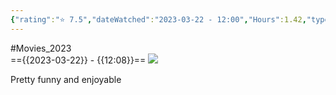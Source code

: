 ```yaml
---
{"rating":"⭐ 7.5","dateWatched":"2023-03-22 - 12:00","Hours":1.42,"type":"movie","subType":null,"title":"M3GAN","englishTitle":"M3GAN","year":"2022","dataSource":"OMDbAPI","url":"https://www.imdb.com/title/tt8760708/","id":"tt8760708","genres":["Horror","Sci-Fi","Thriller"],"producer":"Gerard Johnstone","duration":"102 min","onlineRating":6.4,"actors":["Allison Williams","Violet McGraw","Ronny Chieng"],"image":"https://m.media-amazon.com/images/M/MV5BMDk4MTdhYzEtODk3OS00ZDBjLWFhNTQtMDI2ODdjNzQzZTA3XkEyXkFqcGdeQXVyMjMxOTE0ODA@._V1_SX300.jpg","released":true,"streamingServices":null,"premiere":"06/01/2023","watched":false,"lastWatched":"","personalRating":0,"tags":["mediaDB/tv/movie"],"dg-publish":true,"permalink":"/media-db/movies/m3-gan-2022/","dgPassFrontmatter":true,"noteIcon":"1","created":"2023-11-14T21:08:36.015+05:30","updated":"2023-12-10T20:47:32.559+05:30"}
---
```


#Movies_2023  
=={{2023-03-22}} - {{12:08}}==
<img src="https://m.media-amazon.com/images/M/MV5BMDk4MTdhYzEtODk3OS00ZDBjLWFhNTQtMDI2ODdjNzQzZTA3XkEyXkFqcGdeQXVyMjMxOTE0ODA@._V1_SX300.jpg">

Pretty funny and enjoyable